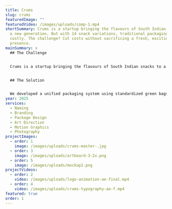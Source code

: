 ```yaml
---
title: Crums
slug: crums
featuredImage: ""
featuredVideo: /images/uploads/comp-1.mp4
shortSummary: Crums is a startup bringing the flavours of South Indian snacks to
  a new generation. But with 14 snack variations, traditional packaging was too
  costly. The challenge? Cut costs without sacrificing a fresh, exciting brand
  presence.
mainSummary: >
  ## The Challenge


  Crums is a startup bringing the flavours of South Indian snacks to a new generation. With 14 different snack variations, traditional packaging options were prohibitively expensive for a new business. The challenge was to create a cost-effective packaging solution while maintaining a vibrant, distinctive brand identity.


  ## The Solution


  We developed a unified packaging system using standardized green bags with a yellow label area. Each product variation is distinguished through unique label designs, stickers, and color-coded elements that allow for cost-efficient production while creating a strong brand presence. The playful typography and vibrant color palette establish a contemporary aesthetic that appeals to a younger audience while honoring traditional flavors.
year: 2025
services:
  - Naming
  - Branding
  - Package Design
  - Art Direction
  - Motion Graphics
  - Photography
projectImages:
  - order: 1
    image: /images/uploads/crums-master-.jpg
  - order: 3
    image: /images/uploads/artboard-3-2x.png
  - order: 5
    image: /images/uploads/mockup2.png
projectVideos:
  - order: 2
    video: /images/uploads/logo-animation-ae-final.mp4
  - order: 4
    video: /images/uploads/crums-typography-ae-f.mp4
featured: true
order: 1
---
```


